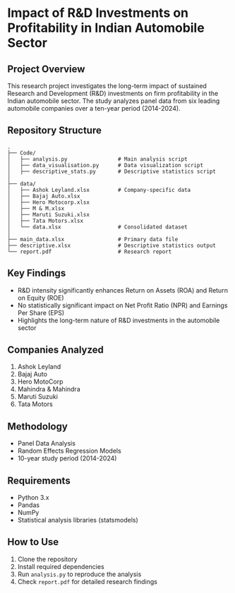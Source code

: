 # Impact of R&D Investments on Profitability in Indian Automobile Sector

## Project Overview
This research project investigates the long-term impact of sustained Research and Development (R&D) investments on firm profitability in the Indian automobile sector. The study analyzes panel data from six leading automobile companies over a ten-year period (2014-2024).

## Repository Structure
```
.
├── Code/
│   ├── analysis.py                # Main analysis script
│   ├── data_visualisation.py      # Data visualization script
│   ├── descriptive_stats.py       # Descriptive statistics script
│
├── data/
│   ├── Ashok Leyland.xlsx         # Company-specific data
│   ├── Bajaj Auto.xlsx
│   ├── Hero Motocorp.xlsx
│   ├── M & M.xlsx
│   ├── Maruti Suzuki.xlsx
│   ├── Tata Motors.xlsx
│   └── data.xlsx                  # Consolidated dataset
│
├── main_data.xlsx                 # Primary data file
├── descriptive.xlsx               # Descriptive statistics output
└── report.pdf                     # Research report
```

## Key Findings
- R&D intensity significantly enhances Return on Assets (ROA) and Return on Equity (ROE)
- No statistically significant impact on Net Profit Ratio (NPR) and Earnings Per Share (EPS)
- Highlights the long-term nature of R&D investments in the automobile sector

## Companies Analyzed
1. Ashok Leyland
2. Bajaj Auto
3. Hero MotoCorp
4. Mahindra & Mahindra
5. Maruti Suzuki
6. Tata Motors

## Methodology
- Panel Data Analysis
- Random Effects Regression Models
- 10-year study period (2014-2024)

## Requirements
- Python 3.x
- Pandas
- NumPy
- Statistical analysis libraries (statsmodels)

## How to Use
1. Clone the repository
2. Install required dependencies
3. Run `analysis.py` to reproduce the analysis
4. Check `report.pdf` for detailed research findings

